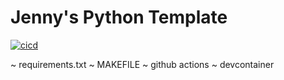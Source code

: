# Jenny's Python Template

[![cicd](https://github.com/nogibjj/jdc154PythonTemplate/actions/workflows/hello.yml/badge.svg)](https://github.com/nogibjj/jdc154PythonTemplate/actions/workflows/hello.yml)

~ requirements.txt
~ MAKEFILE
~ github actions
~ devcontainer